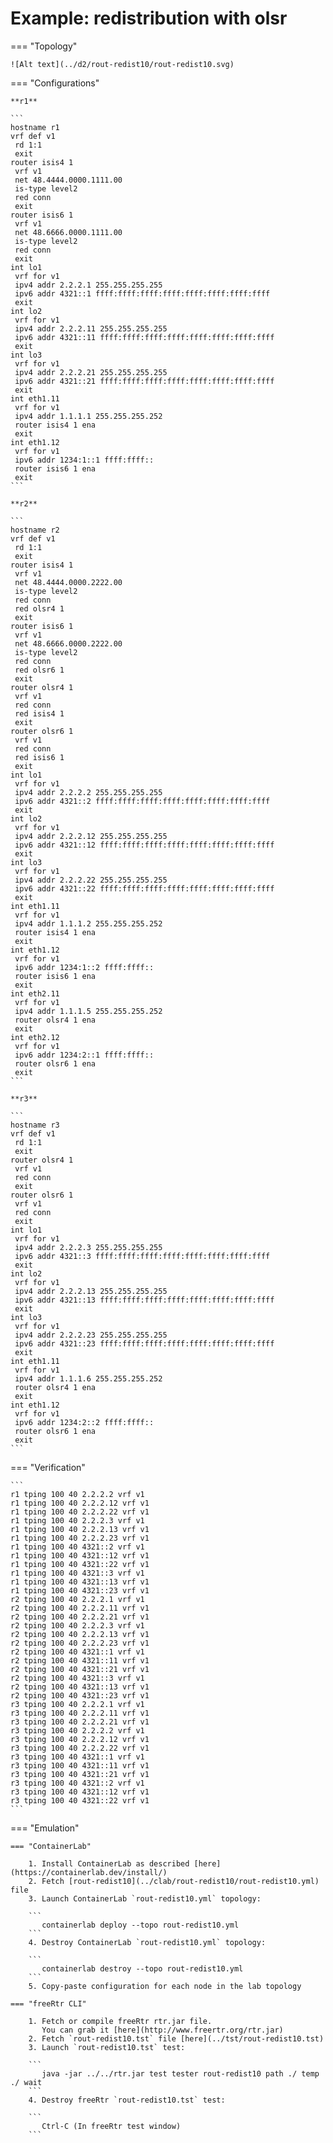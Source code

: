 # Example: redistribution with olsr

=== "Topology"

    ![Alt text](../d2/rout-redist10/rout-redist10.svg)

=== "Configurations"

    **r1**

    ```
    hostname r1
    vrf def v1
     rd 1:1
     exit
    router isis4 1
     vrf v1
     net 48.4444.0000.1111.00
     is-type level2
     red conn
     exit
    router isis6 1
     vrf v1
     net 48.6666.0000.1111.00
     is-type level2
     red conn
     exit
    int lo1
     vrf for v1
     ipv4 addr 2.2.2.1 255.255.255.255
     ipv6 addr 4321::1 ffff:ffff:ffff:ffff:ffff:ffff:ffff:ffff
     exit
    int lo2
     vrf for v1
     ipv4 addr 2.2.2.11 255.255.255.255
     ipv6 addr 4321::11 ffff:ffff:ffff:ffff:ffff:ffff:ffff:ffff
     exit
    int lo3
     vrf for v1
     ipv4 addr 2.2.2.21 255.255.255.255
     ipv6 addr 4321::21 ffff:ffff:ffff:ffff:ffff:ffff:ffff:ffff
     exit
    int eth1.11
     vrf for v1
     ipv4 addr 1.1.1.1 255.255.255.252
     router isis4 1 ena
     exit
    int eth1.12
     vrf for v1
     ipv6 addr 1234:1::1 ffff:ffff::
     router isis6 1 ena
     exit
    ```

    **r2**

    ```
    hostname r2
    vrf def v1
     rd 1:1
     exit
    router isis4 1
     vrf v1
     net 48.4444.0000.2222.00
     is-type level2
     red conn
     red olsr4 1
     exit
    router isis6 1
     vrf v1
     net 48.6666.0000.2222.00
     is-type level2
     red conn
     red olsr6 1
     exit
    router olsr4 1
     vrf v1
     red conn
     red isis4 1
     exit
    router olsr6 1
     vrf v1
     red conn
     red isis6 1
     exit
    int lo1
     vrf for v1
     ipv4 addr 2.2.2.2 255.255.255.255
     ipv6 addr 4321::2 ffff:ffff:ffff:ffff:ffff:ffff:ffff:ffff
     exit
    int lo2
     vrf for v1
     ipv4 addr 2.2.2.12 255.255.255.255
     ipv6 addr 4321::12 ffff:ffff:ffff:ffff:ffff:ffff:ffff:ffff
     exit
    int lo3
     vrf for v1
     ipv4 addr 2.2.2.22 255.255.255.255
     ipv6 addr 4321::22 ffff:ffff:ffff:ffff:ffff:ffff:ffff:ffff
     exit
    int eth1.11
     vrf for v1
     ipv4 addr 1.1.1.2 255.255.255.252
     router isis4 1 ena
     exit
    int eth1.12
     vrf for v1
     ipv6 addr 1234:1::2 ffff:ffff::
     router isis6 1 ena
     exit
    int eth2.11
     vrf for v1
     ipv4 addr 1.1.1.5 255.255.255.252
     router olsr4 1 ena
     exit
    int eth2.12
     vrf for v1
     ipv6 addr 1234:2::1 ffff:ffff::
     router olsr6 1 ena
     exit
    ```

    **r3**

    ```
    hostname r3
    vrf def v1
     rd 1:1
     exit
    router olsr4 1
     vrf v1
     red conn
     exit
    router olsr6 1
     vrf v1
     red conn
     exit
    int lo1
     vrf for v1
     ipv4 addr 2.2.2.3 255.255.255.255
     ipv6 addr 4321::3 ffff:ffff:ffff:ffff:ffff:ffff:ffff:ffff
     exit
    int lo2
     vrf for v1
     ipv4 addr 2.2.2.13 255.255.255.255
     ipv6 addr 4321::13 ffff:ffff:ffff:ffff:ffff:ffff:ffff:ffff
     exit
    int lo3
     vrf for v1
     ipv4 addr 2.2.2.23 255.255.255.255
     ipv6 addr 4321::23 ffff:ffff:ffff:ffff:ffff:ffff:ffff:ffff
     exit
    int eth1.11
     vrf for v1
     ipv4 addr 1.1.1.6 255.255.255.252
     router olsr4 1 ena
     exit
    int eth1.12
     vrf for v1
     ipv6 addr 1234:2::2 ffff:ffff::
     router olsr6 1 ena
     exit
    ```

=== "Verification"

    ```
    r1 tping 100 40 2.2.2.2 vrf v1
    r1 tping 100 40 2.2.2.12 vrf v1
    r1 tping 100 40 2.2.2.22 vrf v1
    r1 tping 100 40 2.2.2.3 vrf v1
    r1 tping 100 40 2.2.2.13 vrf v1
    r1 tping 100 40 2.2.2.23 vrf v1
    r1 tping 100 40 4321::2 vrf v1
    r1 tping 100 40 4321::12 vrf v1
    r1 tping 100 40 4321::22 vrf v1
    r1 tping 100 40 4321::3 vrf v1
    r1 tping 100 40 4321::13 vrf v1
    r1 tping 100 40 4321::23 vrf v1
    r2 tping 100 40 2.2.2.1 vrf v1
    r2 tping 100 40 2.2.2.11 vrf v1
    r2 tping 100 40 2.2.2.21 vrf v1
    r2 tping 100 40 2.2.2.3 vrf v1
    r2 tping 100 40 2.2.2.13 vrf v1
    r2 tping 100 40 2.2.2.23 vrf v1
    r2 tping 100 40 4321::1 vrf v1
    r2 tping 100 40 4321::11 vrf v1
    r2 tping 100 40 4321::21 vrf v1
    r2 tping 100 40 4321::3 vrf v1
    r2 tping 100 40 4321::13 vrf v1
    r2 tping 100 40 4321::23 vrf v1
    r3 tping 100 40 2.2.2.1 vrf v1
    r3 tping 100 40 2.2.2.11 vrf v1
    r3 tping 100 40 2.2.2.21 vrf v1
    r3 tping 100 40 2.2.2.2 vrf v1
    r3 tping 100 40 2.2.2.12 vrf v1
    r3 tping 100 40 2.2.2.22 vrf v1
    r3 tping 100 40 4321::1 vrf v1
    r3 tping 100 40 4321::11 vrf v1
    r3 tping 100 40 4321::21 vrf v1
    r3 tping 100 40 4321::2 vrf v1
    r3 tping 100 40 4321::12 vrf v1
    r3 tping 100 40 4321::22 vrf v1
    ```

=== "Emulation"

    === "ContainerLab"

        1. Install ContainerLab as described [here](https://containerlab.dev/install/)  
        2. Fetch [rout-redist10](../clab/rout-redist10/rout-redist10.yml) file  
        3. Launch ContainerLab `rout-redist10.yml` topology:  

        ```
           containerlab deploy --topo rout-redist10.yml  
        ```
        4. Destroy ContainerLab `rout-redist10.yml` topology:  

        ```
           containerlab destroy --topo rout-redist10.yml  
        ```
        5. Copy-paste configuration for each node in the lab topology

    === "freeRtr CLI"

        1. Fetch or compile freeRtr rtr.jar file.  
           You can grab it [here](http://www.freertr.org/rtr.jar)  
        2. Fetch `rout-redist10.tst` file [here](../tst/rout-redist10.tst)  
        3. Launch `rout-redist10.tst` test:  

        ```
           java -jar ../../rtr.jar test tester rout-redist10 path ./ temp ./ wait
        ```
        4. Destroy freeRtr `rout-redist10.tst` test:  

        ```
           Ctrl-C (In freeRtr test window)
        ```

